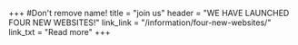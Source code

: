 +++
#Don't remove name!
title = "join us"
header = "WE HAVE LAUNCHED FOUR NEW WEBSITES!"
link_link = "/information/four-new-websites/"
link_txt = "Read more"
+++
